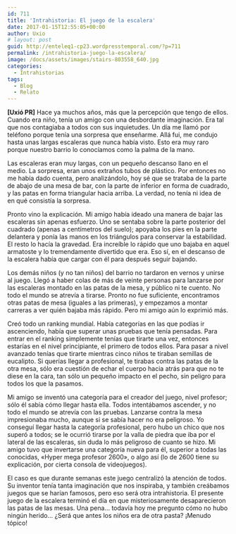 ```yaml
---
id: 711
title: 'Intrahistoria: El juego de la escalera'
date: 2017-01-15T12:55:05+00:00
author: Uxio
# layout: post
guid: http://enteleq1-cp23.wordpresstemporal.com/?p=711
permalink: /intrahistoria-juego-la-escalera/
image: /docs/assets/images/stairs-803558_640.jpg
categories:
  - Intrahistorias
tags:
  - Blog
  - Relato
---
```

**[Uxió PR]** Hace ya muchos años, más que la percepción que tengo de ellos. Cuando era niño, tenía un amigo con una desbordante imaginación. Era tal que nos contagiaba a todos con sus inquietudes. Un día me llamó por teléfono porque tenía una sorpresa que enseñarme. Allá fui, me condujo hasta unas largas escaleras que nunca había visto. Esto era muy raro porque nuestro barrio lo conocíamos como la palma de la mano.

Las escaleras eran muy largas, con un pequeño descanso llano en el medio. La sorpresa, eran unos extraños tubos de plástico. Por entonces no me había dado cuenta, pero analizándolo, hoy sé que se trataba de la parte de abajo de una mesa de bar, con la parte de inferior en forma de cuadrado, y las patas en forma triangular hacia arriba. La verdad, no tenía ni idea de en qué consistía la sorpresa.

Pronto vino la explicación. Mi amigo había ideado una manera de bajar las escaleras sin apenas esfuerzo. Uno se sentaba sobre la parte posterior del cuadrado (apenas a centímetros del suelo); apoyaba los pies en la parte delantera y ponía las manos en los triángulos para conservar la estabilidad. El resto lo hacía la gravedad. Era increíble lo rápido que uno bajaba en aquel armatoste y lo tremendamente divertido que era. Eso sí, en el descanso de la escalera había que cargar con él para después seguir bajando.

Los demás niños (y no tan niños) del barrio no tardaron en vernos y unirse al juego. Llegó a haber colas de más de veinte personas para lanzarse por las escaleras montado en las patas de la mesa, y público ni te cuento. No todo el mundo se atrevía a tirarse. Pronto no fue suficiente, encontramos otras patas de mesa (iguales a las primeras), y empezamos a montar carreras a ver quién bajaba más rápido. Pero mi amigo aún lo exprimió más.

Creó todo un ranking mundial. Había categorías en las que podías ir ascenciendo, había que superar unas pruebas que tenía pensadas. Para entrar en el ranking simplemente tenías que tirarte una vez, entonces estarías en el nivel principiante, el primero de todos ellos. Para pasar a nivel avanzado tenías que tirarte mientras cinco niños te tiraban semillas de eucalipto. Si querías llegar a profesional, te tirabas contra las patas de la otra mesa, sólo era cuestión de echar el cuerpo hacia atrás para que no te diese en la cara, tan sólo un pequeño impacto en el pecho, sin peligro para todos los que la pasamos.

Mi amigo se inventó una categoría para el creador del juego, nivel profesor; sólo él sabía cómo llegar hasta ella. Todos intentábamos ascender, y no todo el mundo se atrevía con las pruebas. Lanzarse contra la mesa impresionaba mucho, aunque si se sabía hacer no era peligroso. Yo conseguí llegar hasta la categoría profesional, pero hubo un chico que nos superó a todos; se le ocurrió tirarse por la valla de piedra que iba por el lateral de las escaleras, sin duda lo más peligroso de cuanto se hizo. Mi amigo tuvo que invertarse una categoría nueva para él, superior a todas las conocidas, «Hyper mega profesor 2600», o algo así (lo de 2600 tiene su explicación, por cierta consola de videojuegos).

El caso es que durante semanas este juego centralizó la atención de todos. Su inventor tenía tanta imaginación que nos inspiraba, y también creábamos juegos que se harían famosos, pero eso será otra intrahistoria. El presente juego de la escalera terminó el día en que misteriosamente desaparecieron las patas de las mesas. Una pena&#8230; todavía hoy me pregunto cómo no hubo ningún herido&#8230; ¿Será que antes los niños era de otra pasta? ¡Menudo tópico!